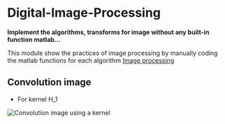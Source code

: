 # Digital-Image-Processing
**Implement the algorithms, transforms for image without any built-in function matlab...**

This module show the practices of image processing by manually coding the matlab functions for each algorithm [Image processing](https://github.com/trungpx/Digital-Image-Processing/)
## Convolution image
* For kernel H_1

![Convolution image using a kernel](https://github.com/trungpx/Digital-Image-Processing/blob/master/Result%20images/Convolution-K1.png=20x)
